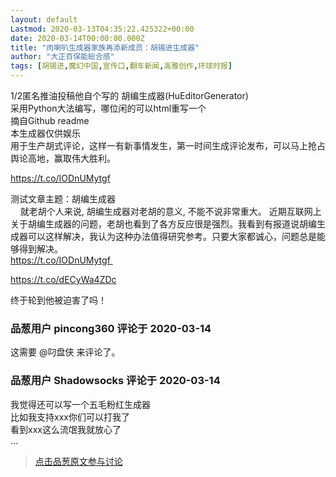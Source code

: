```yaml
---
layout: default
Lastmod: 2020-03-13T04:35:22.425322+00:00
date: 2020-03-14T00:00:00.000Z
title: "肉喇叭生成器家族再添新成员：胡锡进生成器"
author: "大正百保能総合感"
tags: [胡锡进,魔幻中国,宣传口,翻车新闻,高雅创作,环球时报]
---
```


1/2匿名推油投稿他自个写的 胡编生成器(HuEditorGenerator)  
采用Python大法编写，哪位闲的可以html重写一个  
摘自Github readme  
本生成器仅供娱乐  
用于生产胡式评论，这样一有新事情发生，第一时间生成评论发布，可以马上抢占舆论高地，赢取伟大胜利。  
  
  
https://t.co/IODnUMytgf  
  
测试文章主题：胡编生成器  
    就老胡个人来说, 胡编生成器对老胡的意义, 不能不说非常重大。 近期互联网上关于胡编生成器的问题，老胡也看到了各方反应很是强烈。我看到有报道说胡编生成器可以这样解决，我认为这种办法值得研究参考。只要大家都诚心，问题总是能够得到解决。  
https://t.co/IODnUMytgf   
  
https://t.co/dECyWa4ZDc  
  
  
  
终于轮到他被迫害了吗！

            
### 品葱用户 **pincong360** 评论于 2020-03-14
        
这需要 @叼盘侠 来评论了。
        


            
### 品葱用户 **Shadowsocks** 评论于 2020-03-14
        
我觉得还可以写一个五毛粉红生成器  
比如我支持xxx你们可以打我了  
看到xxx这么流氓我就放心了  
...
        






> [点击品葱原文参与讨论](https://pincong.rocks/article/16131)

